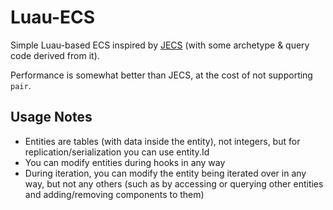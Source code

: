 # Luau-ECS
Simple Luau-based ECS inspired by [JECS](https://github.com/Ukendio/jecs/) (with some archetype & query code derived from it).

Performance is somewhat better than JECS, at the cost of not supporting `pair`.

Usage Notes
-----------
- Entities are tables (with data inside the entity), not integers, but for replication/serialization you can use entity.Id
- You can modify entities during hooks in any way
- During iteration, you can modify the entity being iterated over in any way, but not any others (such as by accessing or querying other entities and adding/removing components to them)
